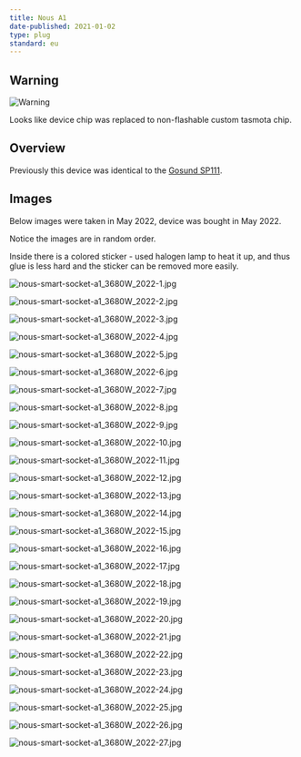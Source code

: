 ```yaml
---
title: Nous A1
date-published: 2021-01-02
type: plug
standard: eu
---
```


## Warning

![Warning](https://upload.wikimedia.org/wikipedia/commons/thumb/1/17/Warning.svg/260px-Warning.svg.png)

Looks like device chip was replaced to non-flashable custom tasmota chip.

## Overview

Previously this device was identical to the [Gosund SP111](/devices/gosund-sp111/).

## Images

Below images were taken in May 2022, device was bought in May 2022.

Notice the images are in random order.

Inside there is a colored sticker - used halogen lamp to heat it up, and thus
glue is less hard and the sticker can be removed more easily.

![nous-smart-socket-a1_3680W_2022-1.jpg](nous-smart-socket-a1_3680W_2022-1.jpg)

![nous-smart-socket-a1_3680W_2022-2.jpg](nous-smart-socket-a1_3680W_2022-2.jpg)

![nous-smart-socket-a1_3680W_2022-3.jpg](nous-smart-socket-a1_3680W_2022-3.jpg)

![nous-smart-socket-a1_3680W_2022-4.jpg](nous-smart-socket-a1_3680W_2022-4.jpg)

![nous-smart-socket-a1_3680W_2022-5.jpg](nous-smart-socket-a1_3680W_2022-5.jpg)

![nous-smart-socket-a1_3680W_2022-6.jpg](nous-smart-socket-a1_3680W_2022-6.jpg)

![nous-smart-socket-a1_3680W_2022-7.jpg](nous-smart-socket-a1_3680W_2022-7.jpg)

![nous-smart-socket-a1_3680W_2022-8.jpg](nous-smart-socket-a1_3680W_2022-8.jpg)

![nous-smart-socket-a1_3680W_2022-9.jpg](nous-smart-socket-a1_3680W_2022-9.jpg)

![nous-smart-socket-a1_3680W_2022-10.jpg](nous-smart-socket-a1_3680W_2022-10.jpg)

![nous-smart-socket-a1_3680W_2022-11.jpg](nous-smart-socket-a1_3680W_2022-11.jpg)

![nous-smart-socket-a1_3680W_2022-12.jpg](nous-smart-socket-a1_3680W_2022-12.jpg)

![nous-smart-socket-a1_3680W_2022-13.jpg](nous-smart-socket-a1_3680W_2022-13.jpg)

![nous-smart-socket-a1_3680W_2022-14.jpg](nous-smart-socket-a1_3680W_2022-14.jpg)

![nous-smart-socket-a1_3680W_2022-15.jpg](nous-smart-socket-a1_3680W_2022-15.jpg)

![nous-smart-socket-a1_3680W_2022-16.jpg](nous-smart-socket-a1_3680W_2022-16.jpg)

![nous-smart-socket-a1_3680W_2022-17.jpg](nous-smart-socket-a1_3680W_2022-17.jpg)

![nous-smart-socket-a1_3680W_2022-18.jpg](nous-smart-socket-a1_3680W_2022-18.jpg)

![nous-smart-socket-a1_3680W_2022-19.jpg](nous-smart-socket-a1_3680W_2022-19.jpg)

![nous-smart-socket-a1_3680W_2022-20.jpg](nous-smart-socket-a1_3680W_2022-20.jpg)

![nous-smart-socket-a1_3680W_2022-21.jpg](nous-smart-socket-a1_3680W_2022-21.jpg)

![nous-smart-socket-a1_3680W_2022-22.jpg](nous-smart-socket-a1_3680W_2022-22.jpg)

![nous-smart-socket-a1_3680W_2022-23.jpg](nous-smart-socket-a1_3680W_2022-23.jpg)

![nous-smart-socket-a1_3680W_2022-24.jpg](nous-smart-socket-a1_3680W_2022-24.jpg)

![nous-smart-socket-a1_3680W_2022-25.jpg](nous-smart-socket-a1_3680W_2022-25.jpg)

![nous-smart-socket-a1_3680W_2022-26.jpg](nous-smart-socket-a1_3680W_2022-26.jpg)

![nous-smart-socket-a1_3680W_2022-27.jpg](nous-smart-socket-a1_3680W_2022-27.jpg)
